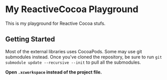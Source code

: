 # My ReactiveCocoa Playground
This is my playground for Reactive Cocoa stufs.

## Getting Started

Most of the external libraries uses CocoaPods. Some may use git submodules instead. Once you've cloned the repository, be sure to run `git submodule update --recursive --init` to pull all the submodules.

**Open `.xcworkspace` instead of the project file.**
